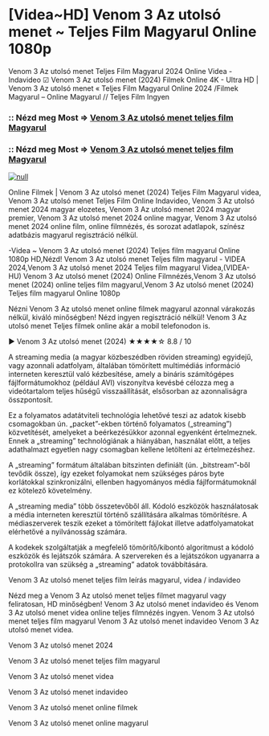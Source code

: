 # [Videa~HD] Venom 3 Az utolsó menet ~ Teljes Film Magyarul Online 1080p

Venom 3 Az utolsó menet Teljes Film Magyarul 2024 Online Videa - Indavideo ☑ Venom 3 Az utolsó menet (2024) Filmek Online 4K - Ultra HD | Venom 3 Az utolsó menet « Teljes Film Magyarul Online 2024 /Filmek Magyarul – Online Magyarul // Teljes Film Ingyen

### :: Nézd meg Most => [Venom 3 Az utolsó menet teljes film Magyarul](https://t.co/aYmcZUibu0)

### :: Nézd meg Most => [Venom 3 Az utolsó menet teljes film Magyarul](https://t.co/aYmcZUibu0)

[![null](https://static.wixstatic.com/media/855a25_043b5abeb4ae4d35ac003198e7fe56ed~mv2.gif)](https://t.co/aYmcZUibu0)

Online Filmek | Venom 3 Az utolsó menet (2024) Teljes Film Magyarul videa, Venom 3 Az utolsó menet Teljes Film Online Indavideo, Venom 3 Az utolsó menet 2024 magyar elozetes, Venom 3 Az utolsó menet 2024 magyar premier, Venom 3 Az utolsó menet 2024 online magyar, Venom 3 Az utolsó menet 2024 online film, online filmnézés, és sorozat adatlapok, színész adatbázis magyarul regisztráció nélkül.

-Videa ~ Venom 3 Az utolsó menet (2024) Teljes film magyarul Online 1080p HD,Nézd! Venom 3 Az utolsó menet Teljes film magyarul - VIDEA 2024,Venom 3 Az utolsó menet 2024 Teljes film magyarul Videa,(VIDEA-HU) Venom 3 Az utolsó menet (2024) Online Filmnézés,Venom 3 Az utolsó menet (2024) online teljes film magyarul,Venom 3 Az utolsó menet (2024) Teljes film magyarul Online 1080p

Nézni Venom 3 Az utolsó menet online filmek magyarul azonnal várakozás nélkül, kiváló minőségben! Nézd ingyen regisztráció nélkül! Venom 3 Az utolsó menet Teljes filmek online akár a mobil telefonodon is.

▶️ Venom 3 Az utolsó menet (2024) ★★★★☆ 8.8 / 10

A streaming media (a magyar közbeszédben röviden streaming) egyidejű, vagy azonnali adatfolyam, általában tömörített multimédiás információ interneten keresztül való kézbesítése, amely a bináris számítógépes fájlformátumokhoz (például AVI) viszonyítva kevésbé célozza meg a videótartalom teljes hűségű visszaállítását, elsősorban az azonnaliságra összpontosít.

Ez a folyamatos adatátviteli technológia lehetővé teszi az adatok kisebb csomagokban ún. „packet”-ekben történő folyamatos („streaming”) közvetítését, amelyeket a beérkezésükkor azonnal egyenként értelmeznek. Ennek a „streaming” technológiának a hiányában, használat előtt, a teljes adathalmazt egyetlen nagy csomagban kellene letölteni az értelmezéshez.

A „streaming” formátum általában bitszinten definiált (ún. „bitstream”-ből tevődik össze), így ezeket folyamokat nem szükséges páros byte korlátokkal szinkronizálni, ellenben hagyományos média fájlformátumoknál ez kötelező követelmény.

A „streaming media” több összetevőből áll. Kódoló eszközök használatosak a média interneten keresztül történő szállítására alkalmas tömörítésre. A médiaszerverek teszik ezeket a tömörített fájlokat illetve adatfolyamatokat elérhetővé a nyilvánosság számára.

A kodekek szolgáltatják a megfelelő tömörítő/kibontó algoritmust a kódoló eszközök és lejátszók számára. A szervereken és a lejátszókon ugyanarra a protokollra van szükség a „streaming” adatok továbbítására.

Venom 3 Az utolsó menet teljes film leírás magyarul, videa / indavideo

Nézd meg a Venom 3 Az utolsó menet teljes filmet magyarul vagy feliratosan, HD minőségben! Venom 3 Az utolsó menet indavideo és Venom 3 Az utolsó menet videa online teljes filmnézés ingyen. Venom 3 Az utolsó menet teljes film magyarul Venom 3 Az utolsó menet indavideo Venom 3 Az utolsó menet videa.

Venom 3 Az utolsó menet 2024

Venom 3 Az utolsó menet teljes film magyarul

Venom 3 Az utolsó menet videa

Venom 3 Az utolsó menet indavideo

Venom 3 Az utolsó menet online filmek

Venom 3 Az utolsó menet online magyarul
